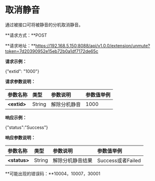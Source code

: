 

# 取消静音

通过被接口可将被静音的分机取消静音。

**请求方式：**POST

**请求地址：**https://192.168.5.150:8088/api/v1.0.0/extension/unmute?token=7d20390952e15eb72b0a1df7172de65c

**请求示例：**

{"extid": "1000"}

**请求参数说明：**

| 参数名称 | 类型 | 参数说明 | 参数值举例 |
| :--- | :--- | :--- | :--- |
| **&lt;extid&gt;** | String | 解除分机静音 | 1000 |

**响应示例：**

{"status":"Success"}

**响应参数说明：**

| 参数名称 | 类型 | 参数说明 | 参数值举例 |
| :--- | :--- | :--- | :--- |
| **&lt;status&gt;** | String | 解除分机静音结果 | Success或者Failed |

**可能出现的错误码：**10004，10007，30001



